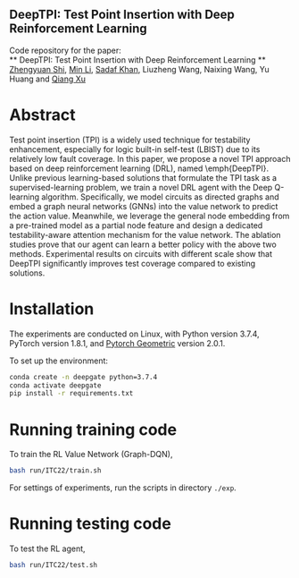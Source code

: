 ## DeepTPI: Test Point Insertion with Deep Reinforcement Learning

Code repository for the paper:  
** DeepTPI: Test Point Insertion with Deep Reinforcement Learning **  
[Zhengyuan Shi](https://cure-lab.github.io/people/zhengyuan_shi/index.html), [Min Li](https://cure-lab.github.io/people/min_li/index.html), [Sadaf Khan](https://khan-sadaf.github.io/), Liuzheng Wang, Naixing Wang, Yu Huang and [Qiang Xu](https://cure-lab.github.io/qiang_xu.html)

# Abstract
Test point insertion (TPI) is a widely used technique for testability enhancement, especially for logic built-in self-test (LBIST) due to its relatively low fault coverage. In this paper, we propose a novel TPI approach based on deep reinforcement learning (DRL), named \emph{DeepTPI}. Unlike previous learning-based solutions that formulate the TPI task as a supervised-learning problem, we train a novel DRL agent with the Deep Q-learning algorithm. Specifically, we model circuits as directed graphs and embed a graph neural networks (GNNs) into the value network to predict the action value. Meanwhile, we leverage the general node embedding from a pre-trained model as a partial node feature and design a dedicated testability-aware attention mechanism for the value network. The ablation studies prove that our agent can learn a better policy with the above two methods. Experimental results on circuits with different scale show that DeepTPI significantly improves test coverage compared to existing solutions.

<!-- ## TPI for LBIST
The pseudo-random test patterns in LBIST are generated on chip to verify whether the correctness of circuit response. However, there are still some random pattern resistant (RPR) faults, whose patterns are very difficultly excited by random pattern generator. In order to detect these RPR faults and improve test coverage (TC), DFT engineers have to insert some extra gates into the netlist following the test point insertion (TPI) methods. These extra gates allow directly modifying the value somewhere inside the circuit and are named as control points (CP). 

## How does it work -->



# Installation
The experiments are conducted on Linux, with Python version 3.7.4, PyTorch version 1.8.1, and [Pytorch Geometric](https://github.com/pyg-team/pytorch_geometric) version 2.0.1.

To set up the environment:
```sh
conda create -n deepgate python=3.7.4
conda activate deepgate
pip install -r requirements.txt
```


# Running training code
To train the RL Value Network (Graph-DQN),
```sh
bash run/ITC22/train.sh
```
For settings of experiments, run the scripts in directory `./exp`.

# Running testing code
To test the RL agent,
```sh
bash run/ITC22/test.sh
```

